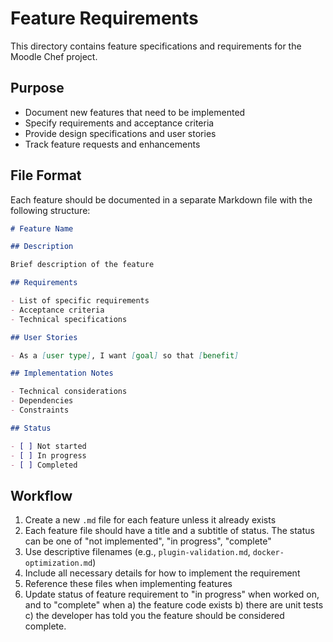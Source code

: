 # Feature Requirements

This directory contains feature specifications and requirements for the Moodle Chef project.

## Purpose

- Document new features that need to be implemented
- Specify requirements and acceptance criteria
- Provide design specifications and user stories
- Track feature requests and enhancements

## File Format

Each feature should be documented in a separate Markdown file with the following structure:

```markdown
# Feature Name

## Description

Brief description of the feature

## Requirements

- List of specific requirements
- Acceptance criteria
- Technical specifications

## User Stories

- As a [user type], I want [goal] so that [benefit]

## Implementation Notes

- Technical considerations
- Dependencies
- Constraints

## Status

- [ ] Not started
- [ ] In progress
- [ ] Completed
```

## Workflow

1. Create a new `.md` file for each feature unless it already exists
2. Each feature file should have a title and a subtitle of status. The status can be one of "not implemented", "in progress", "complete"
3. Use descriptive filenames (e.g., `plugin-validation.md`, `docker-optimization.md`)
4. Include all necessary details for how to implement the requirement
5. Reference these files when implementing features
6. Update status of feature requirement to "in progress" when worked on, and to "complete" when a) the feature code exists b) there are unit tests c) the developer has told you the feature should be considered complete.

